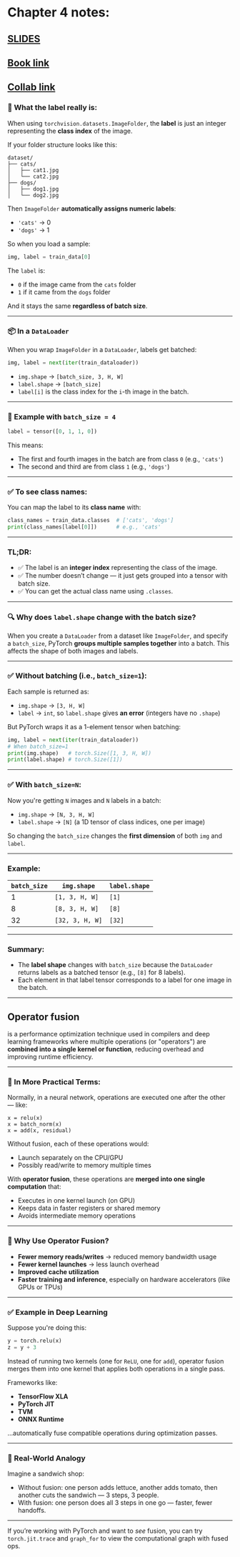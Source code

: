 # Chapter 4 notes:

## [**SLIDES**](https://github.com/mrdbourke/pytorch-deep-learning/blob/main/slides/04_pytorch_custom_datasets.pdf)
## [**Book link**](https://www.learnpytorch.io/04_pytorch_custom_datasets/)
## [**Collab link**](https://colab.research.google.com/github/mrdbourke/pytorch-deep-learning/blob/main/04_pytorch_custom_datasets.ipynb)


### 🧠 What the label really is:

When using `torchvision.datasets.ImageFolder`, the **label** is just an integer representing the **class index** of the image.

If your folder structure looks like this:

```
dataset/
├── cats/
│   ├── cat1.jpg
│   └── cat2.jpg
├── dogs/
│   ├── dog1.jpg
│   └── dog2.jpg
```

Then `ImageFolder` **automatically assigns numeric labels**:

* `'cats'` → 0
* `'dogs'` → 1

So when you load a sample:

```python
img, label = train_data[0]
```

The `label` is:

* `0` if the image came from the `cats` folder
* `1` if it came from the `dogs` folder

And it stays the same **regardless of batch size**.

---

### 📦 In a `DataLoader`

When you wrap `ImageFolder` in a `DataLoader`, labels get batched:

```python
img, label = next(iter(train_dataloader))
```

* `img.shape` → `[batch_size, 3, H, W]`
* `label.shape` → `[batch_size]`
* `label[i]` is the class index for the `i`-th image in the batch.

---

### 🔢 Example with `batch_size = 4`

```python
label = tensor([0, 1, 1, 0])
```

This means:

* The first and fourth images in the batch are from class `0` (e.g., `'cats'`)
* The second and third are from class `1` (e.g., `'dogs'`)

---

### ✅ To see class names:

You can map the label to its **class name** with:

```python
class_names = train_data.classes  # ['cats', 'dogs']
print(class_names[label[0]])      # e.g., 'cats'
```

---

### TL;DR:

* ✅ The label is an **integer index** representing the class of the image.
* ✅ The number doesn’t change — it just gets grouped into a tensor with batch size.
* ✅ You can get the actual class name using `.classes`.

---

### 🔍 Why does `label.shape` change with the batch size?

When you create a `DataLoader` from a dataset like `ImageFolder`, and specify a `batch_size`, PyTorch **groups multiple samples together** into a batch. This affects the shape of both images and labels.

---

### ✅ Without batching (i.e., `batch_size=1`):

Each sample is returned as:

* `img.shape` → `[3, H, W]`
* `label` → `int`, so `label.shape` gives **an error** (integers have no `.shape`)

But PyTorch wraps it as a 1-element tensor when batching:

```python
img, label = next(iter(train_dataloader))
# When batch_size=1
print(img.shape)   # torch.Size([1, 3, H, W])
print(label.shape) # torch.Size([1])
```

---

### ✅ With `batch_size=N`:

Now you're getting `N` images and `N` labels in a batch:

* `img.shape` → `[N, 3, H, W]`
* `label.shape` → `[N]` (a 1D tensor of class indices, one per image)

So changing the `batch_size` changes the **first dimension** of both `img` and `label`.

---

### Example:

| `batch_size` | `img.shape`     | `label.shape` |
| ------------ | --------------- | ------------- |
| 1            | `[1, 3, H, W]`  | `[1]`         |
| 8            | `[8, 3, H, W]`  | `[8]`         |
| 32           | `[32, 3, H, W]` | `[32]`        |

---

### Summary:

* The **label shape** changes with `batch_size` because the `DataLoader` returns labels as a batched tensor (e.g., `[8]` for 8 labels).
* Each element in that label tensor corresponds to a label for one image in the batch.

---

## **Operator fusion** 
is a performance optimization technique used in compilers and deep learning frameworks where multiple operations (or "operators") are **combined into a single kernel or function**, reducing overhead and improving runtime efficiency.

---

### 🔧 In More Practical Terms:

Normally, in a neural network, operations are executed one after the other — like:

```text
x = relu(x)
x = batch_norm(x)
x = add(x, residual)
```

Without fusion, each of these operations would:

* Launch separately on the CPU/GPU
* Possibly read/write to memory multiple times

With **operator fusion**, these operations are **merged into one single computation** that:

* Executes in one kernel launch (on GPU)
* Keeps data in faster registers or shared memory
* Avoids intermediate memory operations

---

### 🧠 Why Use Operator Fusion?

* **Fewer memory reads/writes** → reduced memory bandwidth usage
* **Fewer kernel launches** → less launch overhead
* **Improved cache utilization**
* **Faster training and inference**, especially on hardware accelerators (like GPUs or TPUs)

---

### ✅ Example in Deep Learning

Suppose you're doing this:

```python
y = torch.relu(x)
z = y + 3
```

Instead of running two kernels (one for `ReLU`, one for `add`), operator fusion merges them into one kernel that applies both operations in a single pass.

Frameworks like:

* **TensorFlow XLA**
* **PyTorch JIT**
* **TVM**
* **ONNX Runtime**

…automatically fuse compatible operations during optimization passes.

---

### 🧪 Real-World Analogy

Imagine a sandwich shop:

* Without fusion: one person adds lettuce, another adds tomato, then another cuts the sandwich — 3 steps, 3 people.
* With fusion: one person does all 3 steps in one go — faster, fewer handoffs.

---

If you’re working with PyTorch and want to *see* fusion, you can try `torch.jit.trace` and `graph_for` to view the computational graph with fused ops.





